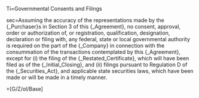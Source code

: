 Ti=Governmental Consents and Filings

sec=Assuming the accuracy of the representations made by the {_Purchaser}s in Section 3 of this {_Agreement}, no consent, approval, order or authorization of, or registration, qualification, designation, declaration or filing with, any federal, state or local governmental authority is required on the part of the {_Company} in connection with the consummation of the transactions contemplated by this {_Agreement}, except for (i) the filing of the {_Restated_Certificate}, which will have been filed as of the {_Initial_Closing}, and (ii) filings pursuant to Regulation D of the {_Securities_Act}, and applicable state securities laws, which have been made or will be made in a timely manner.

=[G/Z/ol/Base]
